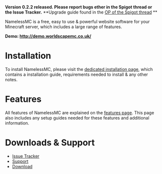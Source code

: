 **Version 0.2.2 released. Please report bugs ether in the Spigot thread or the Issue Tracker.**
**Upgrade guide found in the [OP of the Spigot thread](http://www.spigotmc.org/threads/nameless-minecraft-website-software.34810/) **

NamelessMC is a free, easy to use & powerful website software for your Minecraft server, which includes a large range of features.

**Demo: http://demo.worldscapemc.co.uk/**

# Installation
To install NamelessMC, please visit the [dedicated installation page](https://github.com/samerton/NamelessMC/wiki/Installation), which contains a installation guide, requirements needed to install & any other notes.

# Features
All features of NamelessMC are explained on the [features page](https://github.com/samerton/NamelessMC/wiki/Features). This page also includes any setup guides needed for these features and additional information.

# Downloads & Support
* [Issue Tracker](https://github.com/samerton/NamelessMC/issues)
* [Support](http://www.spigotmc.org/threads/nameless-minecraft-website-software.34810/)
* [Download](https://github.com/samerton/NamelessMC/archive/master.zip) 
